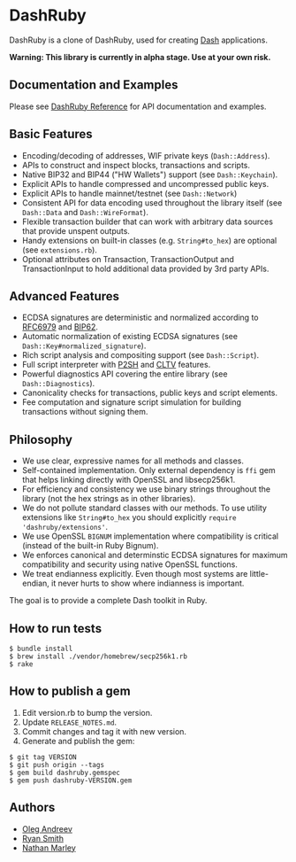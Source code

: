 # DashRuby

DashRuby is a clone of DashRuby, used for creating [Dash](https://www.dash.org/) applications.

**Warning: This library is currently in alpha stage. Use at your own risk.**

## Documentation and Examples

Please see [DashRuby Reference](documentation/index.md) for API documentation and examples.

## Basic Features

* Encoding/decoding of addresses, WIF private keys (`Dash::Address`).
* APIs to construct and inspect blocks, transactions and scripts.
* Native BIP32 and BIP44 ("HW Wallets") support (see `Dash::Keychain`).
* Explicit APIs to handle compressed and uncompressed public keys.
* Explicit APIs to handle mainnet/testnet (see `Dash::Network`)
* Consistent API for data encoding used throughout the library itself (see `Dash::Data` and `Dash::WireFormat`).
* Flexible transaction builder that can work with arbitrary data sources that provide unspent outputs.
* Handy extensions on built-in classes (e.g. `String#to_hex`) are optional (see `extensions.rb`).
* Optional attributes on Transaction, TransactionOutput and TransactionInput to hold additional data
  provided by 3rd party APIs.

## Advanced Features

* ECDSA signatures are deterministic and normalized according to [RFC6979](https://tools.ietf.org/html/rfc6979)
  and [BIP62](https://github.com/bitcoin/bips/blob/master/bip-0062.mediawiki).
* Automatic normalization of existing ECDSA signatures (see `Dash::Key#normalized_signature`).
* Rich script analysis and compositing support (see `Dash::Script`).
* Full script interpreter with [P2SH](https://github.com/bitcoin/bips/blob/master/bip-0016.mediawiki) and [CLTV](https://github.com/bitcoin/bips/blob/master/bip-0065.mediawiki) features.
* Powerful diagnostics API covering the entire library (see `Dash::Diagnostics`).
* Canonicality checks for transactions, public keys and script elements.
* Fee computation and signature script simulation for building transactions without signing them.

## Philosophy

* We use clear, expressive names for all methods and classes.
* Self-contained implementation. Only external dependency is `ffi` gem that helps linking directly with OpenSSL and libsecp256k1.
* For efficiency and consistency we use binary strings throughout the library (not the hex strings as in other libraries).
* We do not pollute standard classes with our methods. To use utility extensions like `String#to_hex` you should explicitly `require 'dashruby/extensions'`.
* We use OpenSSL `BIGNUM` implementation where compatibility is critical (instead of the built-in Ruby Bignum).
* We enforces canonical and determinstic ECDSA signatures for maximum compatibility and security using native OpenSSL functions.
* We treat endianness explicitly. Even though most systems are little-endian, it never hurts to show where indianness is important.

The goal is to provide a complete Dash toolkit in Ruby.

## How to run tests

```
$ bundle install
$ brew install ./vendor/homebrew/secp256k1.rb
$ rake
```

## How to publish a gem

1. Edit version.rb to bump the version.
2. Update `RELEASE_NOTES.md`.
3. Commit changes and tag it with new version.
4. Generate and publish the gem:

```
$ git tag VERSION
$ git push origin --tags
$ gem build dashruby.gemspec
$ gem push dashruby-VERSION.gem
```

## Authors

* [Oleg Andreev](http://oleganza.com/)
* [Ryan Smith](http://r.32k.io)
* [Nathan Marley](http://marley.io/)

